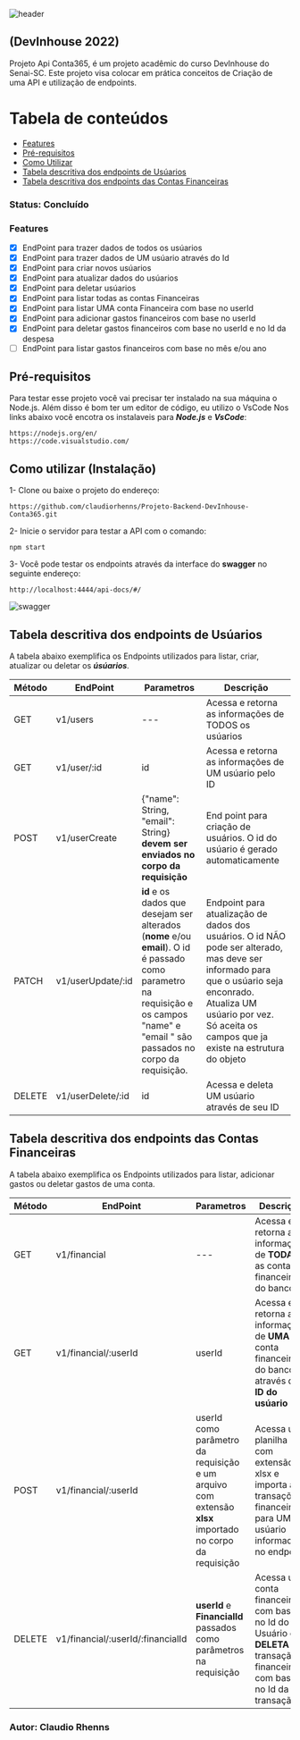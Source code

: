 ![header](https://advertorial-pages.s3.us-west-1.amazonaws.com/listicle/header.jpg)
## (DevInhouse 2022)

Projeto Api Conta365, é um projeto acadêmic do curso DevInhouse do Senai-SC.
Este projeto visa colocar em prática conceitos de Criação de uma API e utilização de endpoints.

Tabela de conteúdos
=================
   * [Features](#Status)
   * [Pré-requisitos](#tabela-de-conteudo)
   * [Como Utilizar](#instalacao)
   * [Tabela descritiva dos endpoints de Usúarios](#como-usar)
   * [ Tabela descritiva dos endpoints das Contas Financeiras](#testes)
   


### Status: Concluído

### Features

- [x] EndPoint para trazer dados de todos os usúarios
- [x] EndPoint para trazer dados de UM usúario através do Id
- [x] EndPoint para criar novos usúarios
- [x] EndPoint para atualizar dados do usúarios
- [x] EndPoint para deletar usúarios
- [x] EndPoint para listar todas as contas Financeiras
- [x] EndPoint para listar UMA conta Financeira com base no userId
- [x] EndPoint para adicionar gastos financeiros com base no userId
- [x] EndPoint para deletar gastos financeiros com base no userId e no Id da despesa
- [ ] EndPoint para listar gastos financeiros com base no mês e/ou ano

## Pré-requisitos

Para testar esse projeto você vai precisar ter instalado na sua máquina o Node.js.
Além disso é bom ter um editor de código, eu utilizo o VsCode
Nos links abaixo você encotra os instalaveis para **_Node.js_** e **_VsCode_**:

~~~~
https://nodejs.org/en/
https://code.visualstudio.com/
~~~~

## Como utilizar (Instalação)

1- Clone ou baixe o projeto do endereço:
~~~~
https://github.com/claudiorhenns/Projeto-Backend-DevInhouse-Conta365.git
~~~~

2- Inicie o servidor para testar a API com o comando:

~~~
npm start
~~~

3- Você pode testar os endpoints através da interface do **swagger** no seguinte endereço:

~~~~
http://localhost:4444/api-docs/#/
~~~~
![swagger](https://advertorial-pages.s3.us-west-1.amazonaws.com/listicle/swagger.jpg)

## Tabela descritiva dos endpoints de Usúarios

A tabela abaixo exemplifica os Endpoints utilizados para listar, criar, atualizar ou deletar os **_úsúarios_**.

| Método | EndPoint | Parametros | Descrição |
|--|--|--|--|
| GET | v1/users | --- | Acessa e retorna as informações de TODOS os usúarios |
| GET | v1/user/:id | id |Acessa e retorna as informações de UM usúario pelo ID|
| POST | v1/userCreate | {"name": String, "email": String} **devem ser enviados no corpo da requisição**|End point para criação de usuários. O id do usúario é gerado automaticamente|
|PATCH | v1/userUpdate/:id| **id** e os dados que desejam ser alterados (**nome** e/ou **email**). O id é passado como parametro na requisição e os campos "name" e "email " são passados no corpo da requisição.| Endpoint para atualização de dados dos usuários. O id NÃO pode ser alterado, mas deve ser informado para que o usúario seja enconrado. Atualiza UM usúario por vez. Só aceita os campos que ja existe na estrutura do objeto|
|DELETE| v1/userDelete/:id | id | Acessa e deleta UM usúario através de seu ID|


## Tabela descritiva dos endpoints das Contas Financeiras

A tabela abaixo exemplifica os Endpoints utilizados para listar, adicionar gastos ou deletar gastos de uma conta.

| Método | EndPoint | Parametros | Descrição |
|--|--|--|--|
| GET | v1/financial | --- | Acessa e retorna as informações de **TODAS** as contas financeiras do banco |
| GET | v1/financial/:userId | userId |Acessa e retorna as informações de **UMA** conta financeira do banco através do **ID do usúario**|
| POST | v1/financial/:userId | userId como parâmetro da requisição e um arquivo com extensão **xlsx** importado no corpo da requisição|Acessa uma planilha com extensão xlsx e importa as transações financeiras para UM usúario informado no endpoint|
|DELETE| v1/financial/:userId/:financialId | **userId** e **FinancialId** passados como parâmetros na requisição | Acessa uma conta financeira com base no Id do Usuário e **DELETA** a transação financeira com base no Id da transação|

### Autor: Claudio Rhenns

